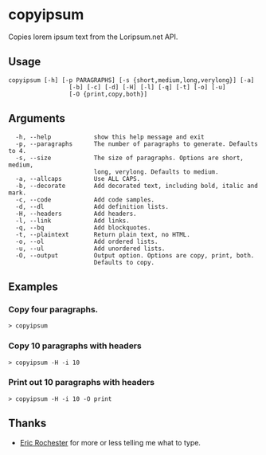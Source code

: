 # copyipsum

Copies lorem ipsum text from the Loripsum.net API.

## Usage

```
copyipsum [-h] [-p PARAGRAPHS] [-s {short,medium,long,verylong}] [-a]
                 [-b] [-c] [-d] [-H] [-l] [-q] [-t] [-o] [-u]
                 [-O {print,copy,both}]
```

## Arguments

```
  -h, --help            show this help message and exit
  -p, --paragraphs      The number of paragraphs to generate. Defaults to 4.
  -s, --size            The size of paragraphs. Options are short, medium,
                        long, verylong. Defaults to medium.
  -a, --allcaps         Use ALL CAPS.
  -b, --decorate        Add decorated text, including bold, italic and mark.
  -c, --code            Add code samples.
  -d, --dl              Add definition lists.
  -H, --headers         Add headers.
  -l, --link            Add links.
  -q, --bq              Add blockquotes.
  -t, --plaintext       Return plain text, no HTML.
  -o, --ol              Add ordered lists.
  -u, --ul              Add unordered lists.
  -O, --output          Output option. Options are copy, print, both.
                        Defaults to copy.
```

## Examples

### Copy four paragraphs.

```
> copyipsum
```

### Copy 10 paragraphs with headers

```
> copyipsum -H -i 10
```

### Print out 10 paragraphs with headers

```
> copyipsum -H -i 10 -O print
```

## Thanks

* [Eric Rochester](http://github.com/erochest) for more or less telling
  me what to type.
